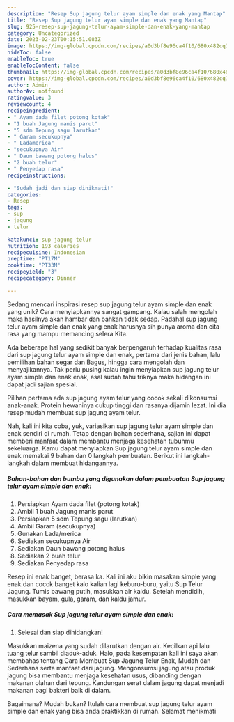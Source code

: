 ```yaml
---
description: "Resep Sup jagung telur ayam simple dan enak yang Mantap"
title: "Resep Sup jagung telur ayam simple dan enak yang Mantap"
slug: 925-resep-sup-jagung-telur-ayam-simple-dan-enak-yang-mantap
category: Uncategorized
date: 2023-02-23T00:15:51.083Z
image: https://img-global.cpcdn.com/recipes/a0d3bf8e96ca4f10/680x482cq70/sup-jagung-telur-ayam-simple-dan-enak-foto-resep-utama.jpg
hideToc: false
enableToc: true
enableTocContent: false
thumbnail: https://img-global.cpcdn.com/recipes/a0d3bf8e96ca4f10/680x482cq70/sup-jagung-telur-ayam-simple-dan-enak-foto-resep-utama.jpg
cover: https://img-global.cpcdn.com/recipes/a0d3bf8e96ca4f10/680x482cq70/sup-jagung-telur-ayam-simple-dan-enak-foto-resep-utama.jpg
author: Admin
authorAv: notfound
ratingvalue: 3
reviewcount: 4
recipeingredient:
- " Ayam dada filet potong kotak"
- "1 buah Jagung manis parut"
- "5 sdm Tepung sagu larutkan"
- " Garam secukupnya"
- " Ladamerica"
- "secukupnya Air"
- " Daun bawang potong halus"
- "2 buah telur"
- " Penyedap rasa"
recipeinstructions:

- "Sudah jadi dan siap dinikmati!"
categories:
- Resep
tags:
- sup
- jagung
- telur

katakunci: sup jagung telur 
nutrition: 193 calories
recipecuisine: Indonesian
preptime: "PT17M"
cooktime: "PT33M"
recipeyield: "3"
recipecategory: Dinner

---
```





Sedang mencari inspirasi resep sup jagung telur ayam simple dan enak yang unik? Cara menyiapkannya sangat gampang. Kalau salah mengolah maka hasilnya akan hambar dan bahkan tidak sedap. Padahal sup jagung telur ayam simple dan enak yang enak harusnya sih punya aroma dan cita rasa yang mampu memancing selera Kita.





Ada beberapa hal yang sedikit banyak berpengaruh terhadap kualitas rasa dari sup jagung telur ayam simple dan enak, pertama dari jenis bahan, lalu pemilihan bahan segar dan Bagus, hingga cara mengolah dan menyajikannya. Tak perlu pusing kalau ingin menyiapkan sup jagung telur ayam simple dan enak enak,      asal sudah tahu triknya maka hidangan ini dapat jadi sajian spesial.














Pilihan pertama ada sup jagung ayam telur yang cocok sekali dikonsumsi anak-anak. Protein hewaninya cukup tinggi dan rasanya dijamin lezat. Ini dia resep mudah membuat sup jagung ayam telur.






Nah, kali ini kita coba, yuk, variasikan sup jagung telur ayam simple dan enak sendiri di rumah. Tetap dengan bahan sederhana, sajian ini dapat memberi manfaat dalam membantu menjaga kesehatan tubuhmu sekeluarga. Kamu dapat menyiapkan Sup jagung telur ayam simple dan enak memakai 9 bahan dan 0 langkah pembuatan. Berikut ini langkah-langkah dalam membuat hidangannya.

<!--inarticleads1-->

##### Bahan-bahan dan bumbu yang digunakan dalam pembuatan Sup jagung telur ayam simple dan enak:

1. Persiapkan  Ayam dada filet (potong kotak)
1. Ambil 1 buah Jagung manis parut
1. Persiapkan 5 sdm Tepung sagu (larutkan)
1. Ambil  Garam (secukupnya)
1. Gunakan  Lada/merica
1. Sediakan secukupnya Air
1. Sediakan  Daun bawang potong halus
1. Sediakan 2 buah telur
1. Sediakan  Penyedap rasa


Resep ini enak banget, berasa ka. Kali ini aku bikin masakan simple yang enak dan cocok banget kalo kalian lagi keburu-buru, yaitu Sup Telur Jagung. Tumis bawang putih, masukkan air kaldu. Setelah mendidih, masukkan bayam, gula, garam, dan kaldu jamur. 

<!--inarticleads2-->

##### Cara memasak Sup jagung telur ayam simple dan enak:


1. Selesai dan siap dihidangkan!

Masukkan maizena yang sudah dilarutkan dengan air. Kecilkan api lalu tuang telur sambil diaduk-aduk. Halo, pada kesempatan kali ini saya akan membahas tentang Cara Membuat Sup Jagung Telur Enak, Mudah dan Sederhana serta manfaat dari jagung. Mengonsumsi jagung atau produk jagung bisa membantu menjaga kesehatan usus, dibanding dengan makanan olahan dari tepung. Kandungan serat dalam jagung dapat menjadi makanan bagi bakteri baik di dalam. 

Bagaimana? Mudah bukan? Itulah cara membuat sup jagung telur ayam simple dan enak yang bisa anda praktikkan di rumah. Selamat menikmati
